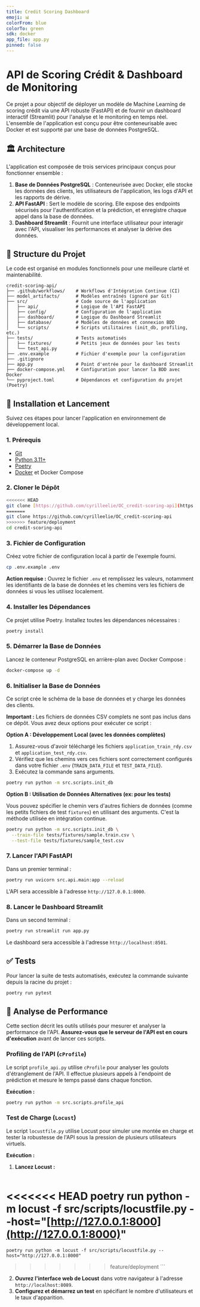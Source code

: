 ```yaml
---
title: Credit Scoring Dashboard
emoji: 📊
colorFrom: blue
colorTo: green
sdk: docker
app_file: app.py
pinned: false
---
```


# API de Scoring Crédit & Dashboard de Monitoring

Ce projet a pour objectif de déployer un modèle de Machine Learning de scoring crédit via une API robuste (FastAPI) et de fournir un dashboard interactif (Streamlit) pour l'analyse et le monitoring en temps réel. L'ensemble de l'application est conçu pour être conteneurisable avec Docker et est supporté par une base de données PostgreSQL.

## 🏛️ Architecture

L'application est composée de trois services principaux conçus pour fonctionner ensemble :

1.  **Base de Données PostgreSQL** : Conteneurisée avec Docker, elle stocke les données des clients, les utilisateurs de l'application, les logs d'API et les rapports de dérive.
2.  **API FastAPI** : Sert le modèle de scoring. Elle expose des endpoints sécurisés pour l'authentification et la prédiction, et enregistre chaque appel dans la base de données.
3.  **Dashboard Streamlit** : Fournit une interface utilisateur pour interagir avec l'API, visualiser les performances et analyser la dérive des données.

## 📂 Structure du Projet

Le code est organisé en modules fonctionnels pour une meilleure clarté et maintenabilité.

```
credit-scoring-api/
├── .github/workflows/    # Workflows d'Intégration Continue (CI)
├── model_artifacts/      # Modèles entraînés (ignoré par Git)
├── src/                  # Code source de l'application
│   ├── api/              # Logique de l'API FastAPI
│   ├── config/           # Configuration de l'application
│   ├── dashboard/        # Logique du Dashboard Streamlit
│   ├── database/         # Modèles de données et connexion BDD
│   └── scripts/          # Scripts utilitaires (init_db, profiling, etc.)
├── tests/                # Tests automatisés
│   ├── fixtures/         # Petits jeux de données pour les tests
│   └── test_api.py
├── .env.example          # Fichier d'exemple pour la configuration
├── .gitignore
├── app.py                # Point d'entrée pour le dashboard Streamlit
├── docker-compose.yml    # Configuration pour lancer la BDD avec Docker
└── pyproject.toml        # Dépendances et configuration du projet (Poetry)
```

## 🚀 Installation et Lancement

Suivez ces étapes pour lancer l'application en environnement de développement local.

### 1. Prérequis

* [Git](https://git-scm.com/)
* [Python 3.11+](https://www.python.org/)
* [Poetry](https://python-poetry.org/)
* [Docker](https://www.docker.com/) et Docker Compose

### 2. Cloner le Dépôt

```bash
<<<<<<< HEAD
git clone [https://github.com/cyrilleelie/OC_credit-scoring-api](https://github.com/cyrilleelie/OC_credit-scoring-api)
=======
git clone https://github.com/cyrilleelie/OC_credit-scoring-api
>>>>>>> feature/deployment
cd credit-scoring-api
```

### 3. Fichier de Configuration

Créez votre fichier de configuration local à partir de l'exemple fourni.

```bash
cp .env.example .env
```
**Action requise :** Ouvrez le fichier `.env` et remplissez les valeurs, notamment les identifiants de la base de données et les chemins vers les fichiers de données si vous les utilisez localement.

### 4. Installer les Dépendances

Ce projet utilise Poetry. Installez toutes les dépendances nécessaires :

```bash
poetry install
```

### 5. Démarrer la Base de Données

Lancez le conteneur PostgreSQL en arrière-plan avec Docker Compose :

```bash
docker-compose up -d
```

### 6. Initialiser la Base de Données

Ce script crée le schéma de la base de données et y charge les données des clients.

**Important :** Les fichiers de données CSV complets ne sont pas inclus dans ce dépôt. Vous avez deux options pour exécuter ce script :

**Option A : Développement Local (avec les données complètes)**

1.  Assurez-vous d'avoir téléchargé les fichiers `application_train_rdy.csv` et `application_test_rdy.csv`.
2.  Vérifiez que les chemins vers ces fichiers sont correctement configurés dans votre fichier `.env` (`TRAIN_DATA_FILE` et `TEST_DATA_FILE`).
3.  Exécutez la commande sans arguments.

```bash
poetry run python -m src.scripts.init_db
```

**Option B : Utilisation de Données Alternatives (ex: pour les tests)**

Vous pouvez spécifier le chemin vers d'autres fichiers de données (comme les petits fichiers de test `fixtures`) en utilisant des arguments. C'est la méthode utilisée en intégration continue.

```bash
poetry run python -m src.scripts.init_db \
  --train-file tests/fixtures/sample.train.csv \
  --test-file tests/fixtures/sample_test.csv
```

### 7. Lancer l'API FastAPI

Dans un premier terminal :

```bash
poetry run uvicorn src.api.main:app --reload
```
L'API sera accessible à l'adresse `http://127.0.0.1:8000`.

### 8. Lancer le Dashboard Streamlit

Dans un second terminal :

```bash
poetry run streamlit run app.py
```
Le dashboard sera accessible à l'adresse `http://localhost:8501`.

## ✅ Tests

Pour lancer la suite de tests automatisés, exécutez la commande suivante depuis la racine du projet :

```bash
poetry run pytest
```

## 🔬 Analyse de Performance

Cette section décrit les outils utilisés pour mesurer et analyser la performance de l'API. **Assurez-vous que le serveur de l'API est en cours d'exécution** avant de lancer ces scripts.

### Profiling de l'API (`cProfile`)

Le script `profile_api.py` utilise `cProfile` pour analyser les goulots d'étranglement de l'API. Il effectue plusieurs appels à l'endpoint de prédiction et mesure le temps passé dans chaque fonction.

**Exécution :**
```bash
poetry run python -m src.scripts.profile_api
```

### Test de Charge (`Locust`)

Le script `locustfile.py` utilise Locust pour simuler une montée en charge et tester la robustesse de l'API sous la pression de plusieurs utilisateurs virtuels.

**Exécution :**
1.  **Lancez Locust :**
    ```bash
<<<<<<< HEAD
    poetry run python -m locust -f src/scripts/locustfile.py --host="[http://127.0.0.1:8000](http://127.0.0.1:8000)"
=======
    poetry run python -m locust -f src/scripts/locustfile.py --host="http://127.0.0.1:8000"
>>>>>>> feature/deployment
    ```
2.  **Ouvrez l'interface web de Locust** dans votre navigateur à l'adresse `http://localhost:8089`.
3.  **Configurez et démarrez un test** en spécifiant le nombre d'utilisateurs et le taux d'apparition.

